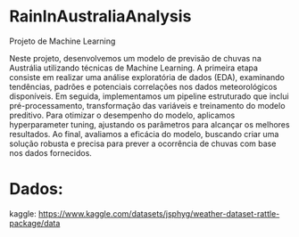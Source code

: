 # RainInAustraliaAnalysis
Projeto de Machine Learning

Neste projeto, desenvolvemos um modelo de previsão de chuvas na Austrália utilizando técnicas de Machine Learning. A primeira etapa consiste em realizar uma análise exploratória de dados (EDA), examinando tendências, padrões e potenciais correlações nos dados meteorológicos disponíveis. Em seguida, implementamos um pipeline estruturado que inclui pré-processamento, transformação das variáveis e treinamento do modelo preditivo. Para otimizar o desempenho do modelo, aplicamos hyperparameter tuning, ajustando os parâmetros para alcançar os melhores resultados. Ao final, avaliamos a eficácia do modelo, buscando criar uma solução robusta e precisa para prever a ocorrência de chuvas com base nos dados fornecidos.

# Dados:
kaggle: https://www.kaggle.com/datasets/jsphyg/weather-dataset-rattle-package/data
